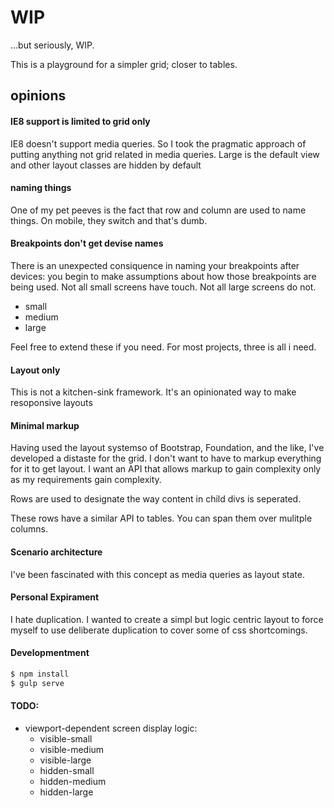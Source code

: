 # WIP

...but seriously, WIP.

This is a playground for a simpler grid; closer to tables.

## opinions

#### IE8 support is limited to grid only

IE8 doesn't support media queries. So I took the pragmatic approach of putting anything not grid related in media queries. Large is the default view and other layout classes are hidden by default

#### naming things

One of my pet peeves is the fact that row and column are used to name things.  On mobile, they switch and that's dumb.

#### Breakpoints don't get devise names

There is an unexpected consiquence in naming your breakpoints after devices: you begin to make assumptions about how those breakpoints are being used.  Not all small screens have touch.  Not all large screens do not.

* small
* medium
* large

Feel free to extend these if you need.  For most projects, three is all i need.

#### Layout only

This is not a kitchen-sink framework.  It's an opinionated way to make resoponsive layouts

#### Minimal markup

Having used the layout systemso of Bootstrap, Foundation, and the like,  I've developed a distaste for the grid.  I don't want to have to markup everything for it to get layout.  I want an API that allows markup to gain complexity only as my requirements gain complexity.

Rows are used to designate the way content in child divs is seperated.

These rows have a similar API to tables.  You can span them over mulitple columns.

#### Scenario architecture

I've been fascinated with this concept as media queries as layout state.

#### Personal Expirament

I hate duplication.  I wanted to create a simpl but logic centric layout to force myself to use deliberate duplication to cover some of css shortcomings.

#### Developmentment

```bash
$ npm install
$ gulp serve
```

#### TODO:
* viewport-dependent screen display logic:
  * visible-small
  * visible-medium
  * visible-large
  * hidden-small
  * hidden-medium
  * hidden-large
